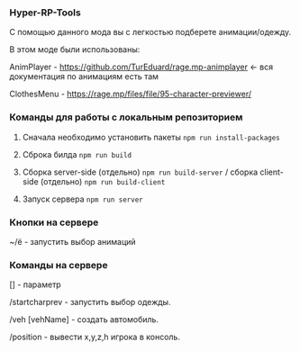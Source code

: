 ### Hyper-RP-Tools

С помощью данного мода вы с легкостью подберете анимации/одежду.

В этом моде были использованы:

AnimPlayer - https://github.com/TurEduard/rage.mp-animplayer <- вся документация по анимациям есть там


ClothesMenu - https://rage.mp/files/file/95-character-previewer/

### Команды для работы с локальным репозиторием

1. Сначала необходимо установить пакеты `npm run install-packages` 

2. Сброка билда `npm run build`

3. Сборка server-side (отдельно) `npm run build-server` / сборка client-side (отдельно) `npm run build-client`

4. Запуск сервера `npm run server`

### Кнопки на сервере

~/ё - запустить выбор анимаций

### Команды на сервере

[] - параметр

/startcharprev - запустить выбор одежды.

/veh [vehName] - создать автомобиль.

/position - вывести x,y,z,h игрока в консоль.
